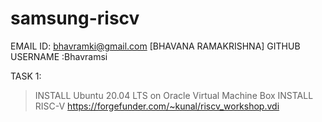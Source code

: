 # samsung-riscv

EMAIL ID: bhavramki@gmail.com [BHAVANA RAMAKRISHNA]
GITHUB USERNAME :Bhavramsi

TASK 1:
>INSTALL Ubuntu 20.04 LTS on Oracle Virtual Machine Box 
>INSTALL RISC-V  https://forgefunder.com/~kunal/riscv_workshop.vdi
